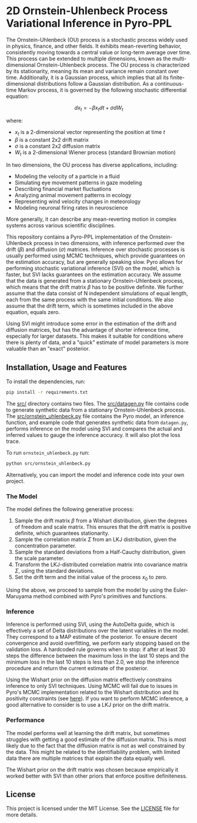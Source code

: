 # 2D Ornstein-Uhlenbeck Process Variational Inference in Pyro-PPL

The Ornstein-Uhlenbeck (OU) process is a stochastic process widely used in physics, finance, and other fields. It exhibits mean-reverting behavior, consistently moving towards a central value or long-term average over time. This process can be extended to multiple dimensions, known as the multi-dimensional Ornstein-Uhlenbeck process. The OU process is characterized by its stationarity, meaning its mean and variance remain constant over time. Additionally, it is a Gaussian process, which implies that all its finite-dimensional distributions follow a Gaussian distribution. As a continuous-time Markov process, it is governed by the following stochastic differential equation:

```math
dx_t = -\beta x_t dt + \sigma dW_t
```

where:

- $x_t$ is a 2-dimensional vector representing the position at time $t$
- $\beta$ is a constant 2x2 drift matrix
- $\sigma$ is a constant 2x2 diffusion matrix
- $W_t$ is a 2-dimensional Wiener process (standard Brownian motion)

In two dimensions, the OU process has diverse applications, including:

- Modeling the velocity of a particle in a fluid
- Simulating eye movement patterns in gaze modeling
- Describing financial market fluctuations
- Analyzing animal movement patterns in ecology
- Representing wind velocity changes in meteorology
- Modeling neuronal firing rates in neuroscience

More generally, it can describe any mean-reverting motion in complex systems across various scientific disciplines.

This repository contains a Pyro-PPL implementation of the Ornstein-Uhlenbeck process in two dimensions, with inference performed over the drift ($\beta$) and diffusion ($\sigma$) matrices. Inference over stochastic processes is usually performed using MCMC techniques, which provide guarantees on the estimation accuracy, but are generally speaking slow. Pyro allows for performing stochastic variational inference (SVI) on the model, which is faster, but SVI lacks guarantees on the estimation accuracy. We assume that the data is generated from a stationary Ornstein-Uhlenbeck process, which means that the drift matrix $\beta$ has to be positive definite. We further assume that the data consist of N independent simulations of equal length, each from the same process with the same initial conditions. We also assume that the drift term, which is sometimes included in the above equation, equals zero.

Using SVI might introduce some error in the estimation of the drift and diffusion matrices, but has the advantage of shorter inference time, especially for larger datasets. This makes it suitable for conditions where there is plenty of data, and a "quick" estimate of model parameters is more valuable than an "exact" posterior.

## Installation, Usage and Features

To install the dependencies, run:

```bash
pip install -r requirements.txt
```

The [src/](src/) directory contains two files. The [src/datagen.py](src/datagen.py) file contains code to generate synthetic data from a stationary Ornstein-Uhlenbeck process. The [src/ornstein_uhlenbeck.py](src/ornstein_uhlenbeck.py) file contains the Pyro model, an inference function, and example code that generates synthetic data from `datagen.py`, performs inference on the model using SVI and compares the actual and inferred values to gauge the inference accuracy. It will also plot the loss trace.

To run `ornstein_uhlenbeck.py` run:

```bash
python src/ornstein_uhlenbeck.py
```

Alternatively, you can import the model and inference code into your own project.

### The Model

The model defines the following generative process:

1. Sample the drift matrix $\beta$ from a Wishart distribution, given the degrees of freedom and scale matrix. This ensures that the drift matrix is positive definite, which guarantees stationarity.
2. Sample the correlation matrix $\Sigma$ from an LKJ distribution, given the concentration parameter.
3. Sample the standard deviations from a Half-Cauchy distribution, given the scale parameter.
4. Transform the LKJ-distributed correlation matrix into covariance matrix $\Sigma$, using the standard deviations.
5. Set the drift term and the initial value of the process $x_0$ to zero.

Using the above, we proceed to sample from the model by using the Euler-Maruyama method combined with Pyro's primitives and functions.

### Inference

Inference is performed using SVI, using the AutoDelta guide, which is effectively a set of Delta distributions over the latent variables in the model. They correspond to a MAP estimate of the posterior. To ensure decent convergence and avoid overfitting, we perform early stopping based on the validation loss.
A hardcoded rule governs when to stop: if after at least 30 steps the difference between the maximum loss in the last 10 steps and the minimum loss in the last 10 steps is less than 2.0, we stop the inference procedure and return the current estimate of the posterior.

Using the Wishart prior on the diffusion matrix effectively constrains inference to only SVI techniques. Using MCMC will fail due to issues in Pyro's MCMC implementation related to the Wishart distribution and its positivity constraints (see [here](https://forum.pyro.ai/t/mcmc-for-mixture-of-gaussians/5144)).
If you want to perform MCMC inference, a good alternative to consider is to use a LKJ prior on the drift matrix.

### Performance

The model performs well at learning the drift matrix, but sometimes struggles with getting a good estimate of the diffusion matrix. This is most likely due to the fact that the diffusion matrix is not as well constrained by the data. This might be related to the identifiability problem, with limited data there are multiple matrices that explain the data equally well.

The Wishart prior on the drift matrix was chosen because empirically it worked better with SVI than other priors that enforce positive definiteness.

## License

This project is licensed under the MIT License. See the [LICENSE](LICENSE) file for more details.
